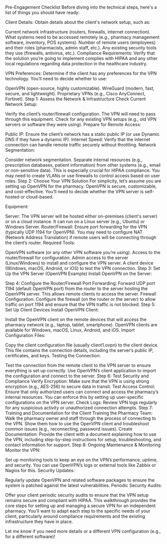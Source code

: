 Pre-Engagement Checklist
Before diving into the technical steps, here's a list of things you should have ready:

Client Details: Obtain details about the client's network setup, such as:

Current network infrastructure (routers, firewalls, internet connection).
What systems need to be accessed remotely (e.g., pharmacy management software, inventory, POS systems).
Number of remote users (employees) and their roles (pharmacists, admin staff, etc.).
Any existing security tools they use (firewalls, antivirus, etc.).
Compliance Requirements: Verify that the solution you’re going to implement complies with HIPAA and any other local regulations regarding data protection in the healthcare industry.

VPN Preferences: Determine if the client has any preferences for the VPN technology. You’ll need to decide whether to use:

OpenVPN (open-source, highly customizable).
WireGuard (modern, fast, secure, and lightweight).
Proprietary VPNs (e.g., Cisco AnyConnect, Fortinet).
Step 1: Assess the Network & Infrastructure
Check Current Network Setup:

Verify the client’s router/firewall configuration. The VPN will need to pass through this equipment.
Check for any existing VPN setups (e.g., old VPN servers or software they were using).
Prepare for Remote Access:

Public IP: Ensure the client’s network has a static public IP (or use Dynamic DNS if they have a dynamic IP).
Internet Speed: Verify that the internet connection can handle remote traffic securely without throttling.
Network Segmentation:

Consider network segmentation. Separate internal resources (e.g., prescription databases, patient information) from other systems (e.g., email or non-sensitive data). This is especially crucial for HIPAA compliance.
You may need to create VLANs or use firewalls to control access based on user roles.
Step 2: Choose Your VPN Solution
For simplicity, let’s assume you are setting up OpenVPN for the pharmacy. OpenVPN is secure, customizable, and cost-effective. You’ll need to decide whether the VPN server is self-hosted or cloud-based.

Equipment:

Server: The VPN server will be hosted either on-premises (client's server) or on a cloud instance. It can run on a Linux server (e.g., Ubuntu) or Windows Server.
Router/Firewall: Ensure port forwarding for the VPN (typically UDP 1194 for OpenVPN). You may need to configure NAT (Network Address Translation) if remote users will be connecting through the client’s router.
Required Tools:

OpenVPN software (or any other VPN software you’re using).
Access to the router/firewall for configuration.
Admin access to the server (Linux/Windows) to install and configure the VPN server.
A client device (Windows, macOS, Android, or iOS) to test the VPN connection.
Step 3: Set Up the VPN Server (OpenVPN Example)
Install OpenVPN on the Server:

Step 4: Configure the Router/Firewall
Port Forwarding:
Forward UDP port 1194 (default OpenVPN port) from the router to the server hosting the OpenVPN server. This allows remote clients to access the server.
Firewall Configuration:
Configure the firewall (on the router or the server) to allow traffic on port 1194 and ensure that the VPN traffic is not blocked.
Step 5: Set Up Client Devices
Install OpenVPN Client:

Install the OpenVPN client on the remote devices that will access the pharmacy network (e.g., laptop, tablet, smartphone). OpenVPN clients are available for Windows, macOS, Linux, Android, and iOS.
Import Configuration Files:

Copy the client configuration file (usually client1.ovpn) to the client device. This file contains the connection details, including the server’s public IP, certificates, and keys.
Testing the Connection:

Test the connection from the remote client to the VPN server to ensure everything is set up correctly. Use OpenVPN’s client application to import the configuration and connect to the server.
Step 6: Test Security and Compliance
Verify Encryption:
Make sure that the VPN is using strong encryption (e.g., AES-256) to secure data in transit.
Test Access Control:
Ensure that only authorized users can connect and access the pharmacy’s internal resources. You can enforce this by setting up user-specific configurations on the VPN server.
Check Logs:
Review VPN logs regularly for any suspicious activity or unauthorized connection attempts.
Step 7: Training and Documentation for the Client
Training the Pharmacy Team:
Walk the pharmacy owner and staff through the process of connecting to the VPN. Show them how to use the OpenVPN client and troubleshoot common issues (e.g., reconnecting, password issues).
Create Documentation:
Provide the client with a document explaining how to use the VPN, including step-by-step instructions for setup, troubleshooting, and contact information for support.
Step 8: Ongoing Maintenance & Monitoring
Monitor the VPN:

Set up monitoring tools to keep an eye on the VPN’s performance, uptime, and security. You can use OpenVPN’s logs or external tools like Zabbix or Nagios for this.
Security Updates:

Regularly update OpenVPN and related software packages to ensure the system is patched against the latest vulnerabilities.
Periodic Security Audits:

Offer your client periodic security audits to ensure that the VPN setup remains secure and compliant with HIPAA.
This walkthrough provides the core steps for setting up and managing a secure VPN for an independent pharmacy. You’ll want to adapt each step to the specific needs of your client, particularly around compliance requirements and the existing infrastructure they have in place.

Let me know if you need more details or a different VPN configuration (e.g., for a different software)!